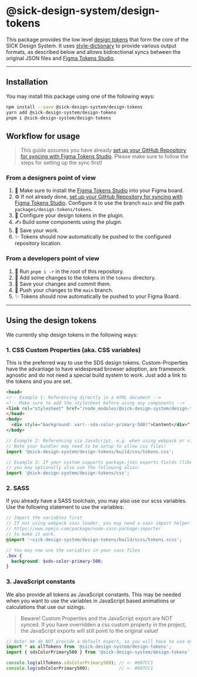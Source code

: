 # @sick-design-system/design-tokens

This package provides the low level [design tokens](https://www.invisionapp.com/inside-design/design-tokens/) that form the core of the SICK Design System. It uses [style-dictionary](https://amzn.github.io/style-dictionary) to provide various output formats, as described below and allows bidirectional syncs between the original JSON files and [Figma Tokens Studio](https://tokens.studio/).

---

## Installation

You may install this package using one of the following ways:

```bash
npm install --save @sick-design-system/design-tokens
yarn add @sick-design-system/design-tokens
pnpm i @sick-design-system/design-tokens
```

## Workflow for usage

> This guide assumes you have already [set up your GitHub Repository for syncing with Figma Tokens Studio](https://docs.tokens.studio/sync/github). Please make sure to follow the steps for setting up the sync first!

### From a designers point of view

1. 🌟 Make sure to install the [Figma Tokens Studio](https://tokens.studio/) into your Figma board.
2. ⚙️ If not already done, [set up your GitHub Repository for syncing with Figma Tokens Studio](https://docs.tokens.studio/sync/github). Configure it to use the branch `main` and file path `packages/design-tokens/tokens`.  
2. 🎨 Configure your design tokens in the plugin.
3. ✍️ Build some components using the plugin.
4. 💾 Save your work.
5. ✨ Tokens should now automatically be pushed to the configured repository location.

### From a developers point of view

1. 🌟 Run `pnpm i -r` in the root of this repository.
2. 🎨 Add some changes to the tokens in the `tokens` directory.
3. 💾 Save your changes and commit them.
4. 🚀 Push your changes to the `main` branch.
5. ✨ Tokens should now automatically be pushed to your Figma Board.

---

## Using the design tokens

We currently ship design tokens in the following ways:

### 1. CSS Custom Properties (aka. CSS variables)

This is the preferred way to use the SDS design tokens. Custom-Properties have the advantage to have widespread browser adoption, are framework agnostic and do not need a special build system to work. Just add a link to the tokens and you are set.

```html
<head>
<!-- Example 1: Referencing directly in a HTML document -->
<!-- Make sure to add the stylesheet before using any components -->
<link rel="stylesheet" href="/node_modules/@sick-design-system/design-tokens/build/css/tokens.css" />
</head>
<body>
  <div style="background: var(--sds-color-primary-500)">Content</div>"
</body>
```

```javascript
// Example 2: Referencing via JavaScript, e.g. when using webpack or vite
// Note your bundler may need to be setup to allow css files!
import '@sick-design-system/design-tokens/build/css/tokens.css';

// Example 3: If your system supports package.json exports fields (like vite does),
// you may optionally also use the following alias:
import '@sick-design-system/design-tokens/css';
```

### 2. SASS

If you already have a SASS toolchain, you may also use our scss variables. Use the following statement to use the variables:

```scss
// Import the variables first
// If not using webpack sass loader, you may need a sass import helper like
// https://www.npmjs.com/package/node-sass-package-importer
// to make it work.
@import '~sick-design-system/design-tokens/build/scss/tokens.scss';

// You may now use the variables in your sass files
.box {
  background: $sds-color-primary-500;
}
```

### 3. JavaScript constants

We also provide all tokens as JavaScript constants. This may be needed when you want to use the variables in JavaScript based animations or calculations that use our sizings.

> Beware! Custom Properties and the JavaScript export are NOT synced.
> If you have overridden a css custom property in the project, the JavaScript exports will still point to the original value!

```javascript
// Note! We do NOT provide a default export, so you will have to use one of the syntaxes below to import a token.
import * as allTokens from '@sick-design-system/design-tokens';
import { sdsColorPrimary500 } from '@sick-design-system/design-tokens';

console.log(allTokens.sdsColorPrimary500); // <- #007CC1
console.log(sdsColorPrimary500);           // <- #007CC1
```
